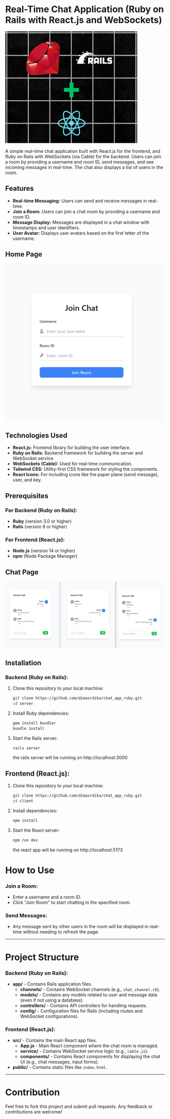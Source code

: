 # Real-Time Chat Application (Ruby on Rails with React.js and WebSockets)

![Thumbnail](public/thumbnail.png)

A simple real-time chat application built with React.js for the frontend, and Ruby on Rails with WebSockets (via Cable) for the backend. Users can join a room by providing a username and room ID, send messages, and see incoming messages in real-time. The chat also displays a list of users in the room.

## Features

- **Real-time Messaging:** Users can send and receive messages in real-time.
- **Join a Room:** Users can join a chat room by providing a username and room ID.
- **Message Display:** Messages are displayed in a chat window with timestamps and user identifiers.
- **User Avatar:** Displays user avatars based on the first letter of the username.

## Home Page

![Chat Page](public/homepage.png)

## Technologies Used

- **React.js:** Frontend library for building the user interface.
- **Ruby on Rails:** Backend framework for building the server and WebSocket service.
- **WebSockets (Cable):** Used for real-time communication.
- **Tailwind CSS:** Utility-first CSS framework for styling the components.
- **React Icons:** For including icons like the paper plane (send message), user, and key.

## Prerequisites

### For Backend (Ruby on Rails):

- **Ruby** (version 3.0 or higher)
- **Rails** (version 6 or higher)

### For Frontend (React.js):

- **Node.js** (version 14 or higher)
- **npm** (Node Package Manager)

## Chat Page

![Chat Page](public/chatpage.png)

## Installation

### Backend (Ruby on Rails):

1. Clone this repository to your local machine:

   ```bash
   git clone https://github.com/dimasrdika/chat_app_ruby.git
   cd server
   ```

2. Install Ruby dependencies:

   ```bash
   gem install bundler
   bundle install
   ```

3. Start the Rails server:

   ```bash
   rails server
   ```

   the rails server will be running on http://localhost:3000

## Frontend (React.js):

1. Clone this repository to your local machine:

   ```bash
   git clone https://github.com/dimasrdika/chat_app_ruby.git
   cd client
   ```

2. Install dependencies:

   ```bash
   npm install
   ```

3. Start the React server:

   ```bash
   npm run dev
   ```

   the react app will be running on http://localhost:5173

# How to Use

### Join a Room:

- Enter a username and a room ID.
- Click "Join Room" to start chatting in the specified room.

### Send Messages:

- Any message sent by other users in the room will be displayed in real-time without needing to refresh the page.

---

# Project Structure

### Backend (Ruby on Rails):

- **app/** - Contains Rails application files.
  - **channels/** - Contains WebSocket channels (e.g., `chat_channel.rb`).
  - **models/** - Contains any models related to user and message data (even if not using a database).
  - **controllers/** - Contains API controllers for handling requests.
  - **config/** - Configuration files for Rails (including routes and WebSocket configurations).

### Frontend (React.js):

- **src/** - Contains the main React app files.
  - **App.js** - Main React component where the chat room is managed.
  - **service/** - Contains WebSocket service logic (e.g., `cable.js`).
  - **components/** - Contains React components for displaying the chat UI (e.g., chat messages, input forms).
- **public/** - Contains static files like `index.html`.

---

# Contribution

Feel free to fork this project and submit pull requests. Any feedback or contributions are welcome!
